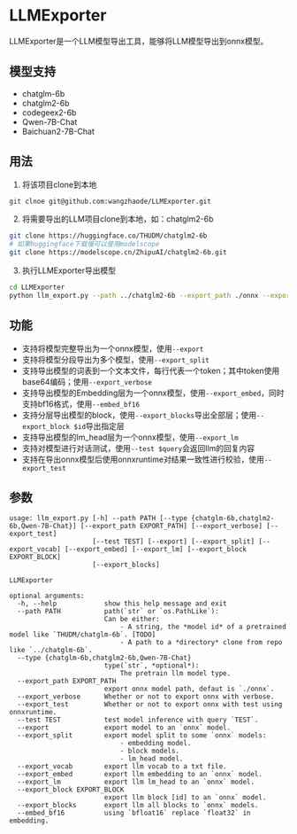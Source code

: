 # LLMExporter

LLMExporter是一个LLM模型导出工具，能够将LLM模型导出到onnx模型。

## 模型支持
- chatglm-6b
- chatglm2-6b
- codegeex2-6b
- Qwen-7B-Chat
- Baichuan2-7B-Chat

## 用法
1. 将该项目clone到本地
```sh
git clnoe git@github.com:wangzhaode/LLMExporter.git
```
2. 将需要导出的LLM项目clone到本地，如：chatglm2-6b
```sh
git clone https://huggingface.co/THUDM/chatglm2-6b
# 如果huggingface下载慢可以使用modelscope
git clone https://modelscope.cn/ZhipuAI/chatglm2-6b.git
```
3. 执行LLMExporter导出模型
```sh
cd LLMExporter
python llm_export.py --path ../chatglm2-6b --export_path ./onnx --export
```
## 功能
- 支持将模型完整导出为一个onnx模型，使用`--export`
- 支持将模型分段导出为多个模型，使用`--export_split`
- 支持导出模型的词表到一个文本文件，每行代表一个token；其中token使用base64编码；使用`--export_verbose`
- 支持导出模型的Embedding层为一个onnx模型，使用`--export_embed`，同时支持bf16格式，使用`--embed_bf16`
- 支持分层导出模型的block，使用`--export_blocks`导出全部层；使用`--export_block $id`导出指定层
- 支持导出模型的lm_head层为一个onnx模型，使用`--export_lm`
- 支持对模型进行对话测试，使用`--test $query`会返回llm的回复内容
- 支持在导出onnx模型后使用onnxruntime对结果一致性进行校验，使用`--export_test`

## 参数
```
usage: llm_export.py [-h] --path PATH [--type {chatglm-6b,chatglm2-6b,Qwen-7B-Chat}] [--export_path EXPORT_PATH] [--export_verbose] [--export_test]
                     [--test TEST] [--export] [--export_split] [--export_vocab] [--export_embed] [--export_lm] [--export_block EXPORT_BLOCK]
                     [--export_blocks]

LLMExporter

optional arguments:
  -h, --help            show this help message and exit
  --path PATH           path(`str` or `os.PathLike`):
                        Can be either:
                        	- A string, the *model id* of a pretrained model like `THUDM/chatglm-6b`. [TODO]
                        	- A path to a *directory* clone from repo like `../chatglm-6b`.
  --type {chatglm-6b,chatglm2-6b,Qwen-7B-Chat}
                        type(`str`, *optional*):
                        	The pretrain llm model type.
  --export_path EXPORT_PATH
                        export onnx model path, defaut is `./onnx`.
  --export_verbose      Whether or not to export onnx with verbose.
  --export_test         Whether or not to export onnx with test using onnxruntime.
  --test TEST           test model inference with query `TEST`.
  --export              export model to an `onnx` model.
  --export_split        export model split to some `onnx` models:
                        	- embedding model.
                        	- block models.
                        	- lm_head model.
  --export_vocab        export llm vocab to a txt file.
  --export_embed        export llm embedding to an `onnx` model.
  --export_lm           export llm lm_head to an `onnx` model.
  --export_block EXPORT_BLOCK
                        export llm block [id] to an `onnx` model.
  --export_blocks       export llm all blocks to `onnx` models.
  --embed_bf16          using `bfloat16` replace `float32` in embedding.
```